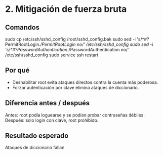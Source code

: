 # 2. Mitigación de fuerza bruta

## Comandos
sudo cp /etc/ssh/sshd_config /root/sshd_config.bak
sudo sed -i 's/^#\?PermitRootLogin.*/PermitRootLogin no/' /etc/ssh/sshd_config
sudo sed -i 's/^#\?PasswordAuthentication.*/PasswordAuthentication no/' /etc/ssh/sshd_config
sudo service ssh restart

## Por qué
- Deshabilitar root evita ataques directos contra la cuenta más poderosa.
- Forzar autenticación por clave elimina ataques de diccionario.

## Diferencia antes / después
Antes: root podía loguearse y se podían probar contraseñas débiles.
Después: solo login con clave, root prohibido.

## Resultado esperado
Ataques de diccionario fallan.
